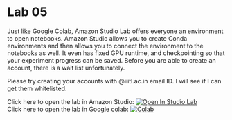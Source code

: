 # Lab 05

Just like Google Colab, Amazon Studio Lab offers everyone an environment to open notebooks. Amazon Studio allows you to create Conda environments and then allows you to connect the environment to the notebooks as well. It even has fixed GPU runtime, and checkpointing so that your experiment progress can be saved. Before you are able to create an account, there is a wait list unfortunately. 

Please try creating your accounts with @iiitl.ac.in email ID. I will see if I can get them whitelisted.

Click here to open the lab in Amazon Studio: [![Open In Studio Lab](https://studiolab.sagemaker.aws/studiolab.svg)](https://studiolab.sagemaker.aws/import/github/murthyrudra/IIITL_NLP_Lab/blob/main/Lab05/Lab05.ipynb)<br/>
Click here to open the lab in Google colab: [![Colab](https://colab.research.google.com/assets/colab-badge.svg)](https://colab.research.google.com/github/murthyrudra/IIITL_NLP_Lab/blob/main/Lab05/Lab05.ipynb)


